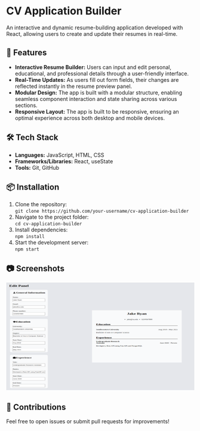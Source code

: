 # CV Application Builder

An interactive and dynamic resume-building application developed with React, allowing users to create and update their resumes in real-time.

## 🚀 Features
- **Interactive Resume Builder:** Users can input and edit personal, educational, and professional details through a user-friendly interface.
- **Real-Time Updates:** As users fill out form fields, their changes are reflected instantly in the resume preview panel.
- **Modular Design:** The app is built with a modular structure, enabling seamless component interaction and state sharing across various sections.
- **Responsive Layout:** The app is built to be responsive, ensuring an optimal experience across both desktop and mobile devices.

## 🛠️ Tech Stack
- **Languages:** JavaScript, HTML, CSS
- **Frameworks/Libraries:** React, useState
- **Tools:** Git, GitHub

## 📦 Installation
1. Clone the repository:  
   `git clone https://github.com/your-username/cv-application-builder`
2. Navigate to the project folder:  
   `cd cv-application-builder`
3. Install dependencies:  
   `npm install`
4. Start the development server:  
   `npm start`

## 📷 Screenshots

![Resume Preview](<Project Image.png>)

## 💬 Contributions
Feel free to open issues or submit pull requests for improvements!
